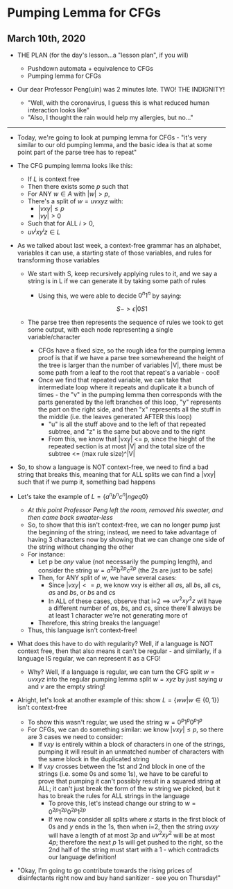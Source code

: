 # Pumping Lemma for CFGs

## March 10th, 2020

- THE PLAN (for the day's lesson...a "lesson plan", if you will)
    - Pushdown automata + equivalence to CFGs
    - Pumping lemma for CFGs

- Our dear Professor Peng(uin) was 2 minutes late. TWO! THE INDIGNITY!
    - "Well, with the coronavirus, I guess this is what reduced human interaction looks like"
    - "Also, I thought the rain would help my allergies, but no..."
--------------------------------------------------------------------------------

- Today, we're going to look at pumping lemma for CFGs - "it's very similar to our old pumping lemma, and the basic idea is that at some point part of the parse tree has to repeat"

- The CFG pumping lemma looks like this:
    - If $L$ is context free
    - Then there exists some $p$ such that
    - For ANY $w \in A$ with $|w| > p$,
    - There's a split of $w = uvxyz$ with:
        - $|vxy| \leq p$
        - $|vy| > 0$
    - Such that for ALL $i > 0$,
    - $uv^ixy^iz \in L$

- As we talked about last week, a context-free grammar has an alphabet, variables it can use, a starting state of those variables, and rules for transforming those variables
    - We start with S, keep recursively applying rules to it, and we say a string is in L if we can generate it by taking some path of rules
        - Using this, we were able to decide $0^n1^n$ by saying:
            
            $$
            S -> \epsilon | 0S1
            $$

    - The parse tree then represents the sequence of rules we took to get some output, with each node representing a single variable/character
        - CFGs have a fixed size, so the rough idea for the pumping lemma proof is that if we have a parse tree somewhereand the height of the tree is larger than the number of variables |V|, there must be some path from a leaf to the root that repeat's a variable - cool!
        - Once we find that repeated variable, we can take that intermediate loop where it repeats and duplicate it a bunch of times - the "v" in the pumping lemma then corresponds with the parts generated by the left branches of this loop, "y" represents the part on the right side, and then "x" represents all the stuff in the middle (i.e. the leaves generated AFTER this loop)
            - "u" is all the stuff above and to the left of that repeated subtree, and "z" is the same but above and to the right
            - From this, we know that |vxy| <= p, since the hieght of the repeated section is at most |V| and the total size of the subtree <= (max rule size)^|V|

- So, to show a language is NOT context-free, we need to find a bad string that breaks this, meaning that for ALL splits we can find a |vxy| such that if we pump it, something bad happens

- Let's take the example of $L = \{ a^nb^nc^n | n geq 0\}$
    - *At this point Professor Peng left the room, removed his sweater, and then came back sweater-less*
    - So, to show that this isn't context-free, we can no longer pump just the beginning of the string; instead, we need to take advantage of having 3 characters now by showing that we can change one side of the string without changing the other
    - For instance:
        - Let p be *any* value (not necessarily the pumping length), and consider the string $w = a^{2p}b^{2p}c^{2p}$ (the 2s are just to be safe)
        - Then, for ANY split of $w$, we have several cases:
            - Since $|vxy| <= p$, we know vxy is either all $a$s, all $b$s, all $c$s, $a$s and $b$s, or $b$s and $c$s
            - In ALL of these cases, observe that i=2 $\implies$ $uv^2xy^2z$ will have a different number of $a$s, $b$s, and $c$s, since there'll always be at least 1 character we're not generating more of
        - Therefore, this string breaks the language!
    - Thus, this language isn't context-free!

- What does this have to do with regularity? Well, if a language is NOT context free, then that also means it can't be regular - and similarly, if a language IS regular, we can represent it as a CFG!
    - Why? Well, if a language is regular, we can turn the CFG split $w = uvxyz$ into the regular pumping lemma split $w = xyz$ by just saying $u$ and $v$ are the empty string!

- Alright, let's look at another example of this: show $L = \{ww | w \in \{0, 1\}\}$ isn't context-free
    - To show this wasn't regular, we used the string $w = 0^p1^p0^p1^p$
    - For CFGs, we can do something similar: we know $|vxy| \leq p$, so there are 3 cases we need to consider:
        - If $vxy$ is entirely within a block of characters in one of the strings, pumping it will result in an unmatched number of characters with the same block in the duplicated string
        - If $vxy$ crosses between the 1st and 2nd block in one of the strings (i.e. some 0s and some 1s), we have to be careful to prove that pumping it can't possibly result in a squared string at ALL; it can't just break the form of the $w$ string we picked, but it has to break the rules for ALL strings in the language
            - To prove this, let's instead change our string to $w = 0^{2p}1^{2p}0^{2p}1^{2p}$
            - If we now consider all splits where $x$ starts in the first block of 0s and $y$ ends in the 1s, then when i=2, then the string $uvxy$ will have a length of at most $3p$ and $uv^2xy^2$ will be at most $4p$; therefore the next $p$ 1s will get pushed to the right, so the 2nd half of the string must start with a 1 - which contradicts our language definition!

- "Okay, I'm going to go contribute towards the rising prices of disinfectants right now and buy hand sanitizer - see you on Thursday!"
